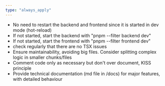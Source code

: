 ```yaml
---
type: "always_apply"
---
```


- No need to restart the backend and frontend since it is started in dev mode (hot-reload)
- If not started, start the backend with "pnpm --filter backend dev"
- If not started, start the frontend with "pnpm --filter frontend dev"
- check regularly that there are no TSX issues
- Ensure maintainability, avoiding big files. Consider splitting complex logic in smaller chunks/files
- Comment code only as necessary but don't over document, KISS principle
- Provide technical documentation (md file in /docs) for major features, with detailed behaviour

